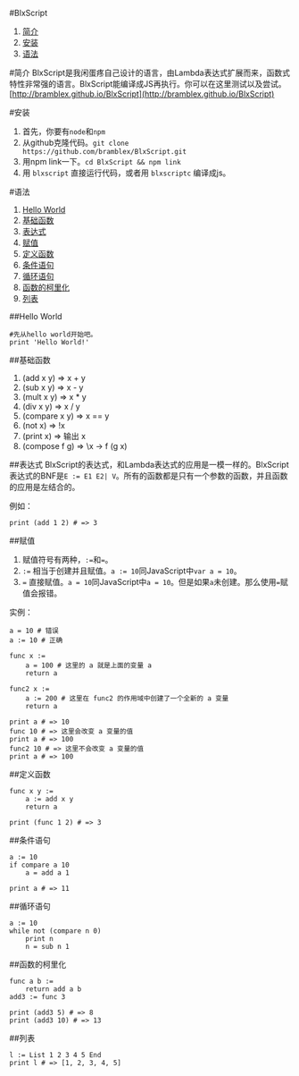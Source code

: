 #BlxScript
1. [简介](#简介)
2. [安装](#安装)
2. [语法](#语法)

#简介
BlxScript是我闲蛋疼自己设计的语言，由Lambda表达式扩展而来，函数式特性非常强的语言。BlxScript能编译成JS再执行。你可以在这里测试以及尝试。[http://bramblex.github.io/BlxScript](http://bramblex.github.io/BlxScript)

#安装
1. 首先，你要有```node```和```npm```
2. 从github克隆代码。```git clone https://github.com/bramblex/BlxScript.git```
3. 用npm link一下。```cd BlxScript && npm link```
4. 用 ```blxscript``` 直接运行代码，或者用 ```blxscriptc``` 编译成js。

#语法
1. [Hello World](#hello-world)
2. [基础函数](#基础函数)
2. [表达式](#表达式)
3. [赋值](#赋值)
4. [定义函数](#定义函数)
5. [条件语句](#条件语句)
6. [循环语句](#循环语句)
7. [函数的柯里化](#函数的柯里化)
8. [列表](#列表)

##Hello World
```
#先从hello world开始吧。
print 'Hello World!'
```
##基础函数
1. (add x y) => x + y
2. (sub x y) => x - y
3. (mult x y) => x * y
4. (div x y) => x / y
5. (compare x y) => x == y
6. (not x) => !x
7. (print x) => 输出 x
8. (compose f g) => \x -> f (g x)

##表达式
BlxScript的表达式，和Lambda表达式的应用是一模一样的。BlxScript表达式的BNF是`E := E1 E2| V`。所有的函数都是只有一个参数的函数，并且函数的应用是左结合的。

例如：
```
print (add 1 2) # => 3
```

##赋值
1. 赋值符号有两种，`:=`和`=`。
2. `:=` 相当于创建并且赋值。`a := 10`同JavaScript中`var a = 10`。
3. `=` 直接赋值。`a = 10`同JavaScript中`a = 10`。但是如果`a`未创建。那么使用`=`赋值会报错。

实例：

```
a = 10 # 错误
a := 10 # 正确
 
func x :=
    a = 100 # 这里的 a 就是上面的变量 a
    return a

func2 x :=
    a := 200 # 这里在 func2 的作用域中创建了一个全新的 a 变量
    return a
                
print a # => 10
func 10 # => 这里会改变 a 变量的值
print a # => 100
func2 10 # => 这里不会改变 a 变量的值
print a # => 100
```

##定义函数
```
func x y :=
	a := add x y
	return a
	
print (func 1 2) # => 3
```

##条件语句
```
a := 10
if compare a 10
	a = add a 1
	
print a # => 11
```

##循环语句
```
a := 10
while not (compare n 0)
	print n
	n = sub n 1
```

##函数的柯里化
```
func a b :=
	return add a b
add3 := func 3

print (add3 5) # => 8
print (add3 10) # => 13
```

##列表
```
l := List 1 2 3 4 5 End
print l # => [1, 2, 3, 4, 5]
```
